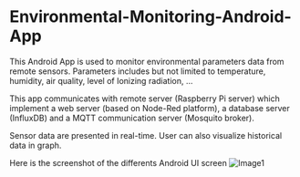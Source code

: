 # Environmental-Monitoring-Android-App
This Android App is used to monitor environmental parameters data from remote sensors. Parameters includes but not limited to temperature, humidity, air quality, level of Ionizing radiation, ...

This app communicates with remote server (Raspberry Pi server) which implement a web server (based on Node-Red platform), a database server (InfluxDB) and a MQTT communication server (Mosquito broker).

Sensor data are presented in real-time. User can also visualize historical data in graph.

Here is the screenshot of the differents Android UI screen
![Image1](https://user-images.githubusercontent.com/23704606/147907432-4559b731-3aba-4477-83f0-477bc79bf701.png)
